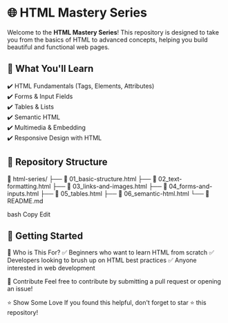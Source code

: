 # 🌐 HTML Mastery Series  

Welcome to the **HTML Mastery Series**! This repository is designed to take you from the basics of HTML to advanced concepts, helping you build beautiful and functional web pages.  


## 📖 What You'll Learn  
✔️ HTML Fundamentals (Tags, Elements, Attributes)  
✔️ Forms & Input Fields  
✔️ Tables & Lists  
✔️ Semantic HTML  
✔️ Multimedia & Embedding  
✔️ Responsive Design with HTML  

## 📂 Repository Structure  

📁 html-series/ ├── 📜 01_basic-structure.html ├── 📜 02_text-formatting.html ├── 📜 03_links-and-images.html ├── 📜 04_forms-and-inputs.html ├── 📜 05_tables.html ├── 📜 06_semantic-html.html └── 📜 README.md

bash
Copy
Edit

## 🚀 Getting Started  
🎯 Who is This For?
✅ Beginners who want to learn HTML from scratch
✅ Developers looking to brush up on HTML best practices
✅ Anyone interested in web development

📢 Contribute
Feel free to contribute by submitting a pull request or opening an issue!

⭐ Show Some Love
If you found this helpful, don't forget to star ⭐ this repository!
